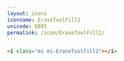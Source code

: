 ```yaml
---
layout: icons
iconname: EraseToolFill2
unicode: EB95
permalink: /icon/EraseToolFill2/
---
```


``` html
<i class="mi mi-EraseToolFill2"></i>
```

